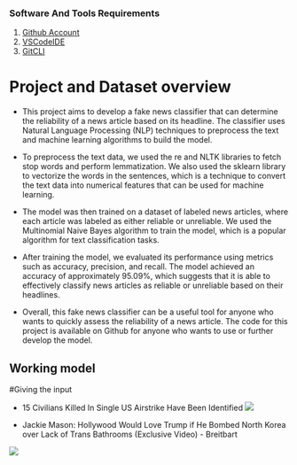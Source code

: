### Software And Tools Requirements

1. [Github Account](https://github.com)
2. [VSCodeIDE](https://code.visualstudio.com/)
3. [GitCLI](https://git-scm.com/book/en/v2/Getting-Started-The-Command-Line)

# Project and Dataset overview
* This project aims to develop a fake news classifier that can determine the reliability of a news article based on its headline. The classifier uses Natural Language Processing (NLP) techniques to preprocess the text and machine learning algorithms to build the model.

* To preprocess the text data, we used the re and NLTK libraries to fetch stop words and perform lemmatization. We also used the sklearn library to vectorize the words in the sentences, which is a technique to convert the text data into numerical features that can be used for machine learning.

* The model was then trained on a dataset of labeled news articles, where each article was labeled as either reliable or unreliable. We used the Multinomial Naive Bayes algorithm to train the model, which is a popular algorithm for text classification tasks.

* After training the model, we evaluated its performance using metrics such as accuracy, precision, and recall. The model achieved an accuracy of approximately 95.09%, which suggests that it is able to effectively classify news articles as reliable or unreliable based on their headlines.

- Overall, this fake news classifier can be a useful tool for anyone who wants to quickly assess the reliability of a news article. The code for this project is available on Github for anyone who wants to use or further develop the model.

## Working model 
#Giving the input 
* 15 Civilians Killed In Single US Airstrike Have Been Identified
![](https://github.com/Lak2k1/fkpred/blob/main/1.gif)


* Jackie Mason: Hollywood Would Love Trump if He Bombed North Korea over Lack of Trans Bathrooms (Exclusive Video) - Breitbart


![](https://github.com/Lak2k1/fkpred/blob/main/2.gif)
